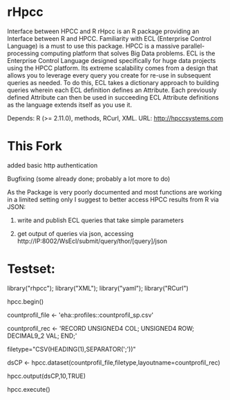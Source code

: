 rHpcc
=====

Interface between HPCC and R rHpcc is an R package providing an Interface between R and HPCC. 
Familiarity with ECL (Enterprise Control Language) is a must to use this package. HPCC is a massive parallel-processing computing platform that solves Big Data problems. 
ECL is the Enterprise Control Language designed specifically for huge data projects using the HPCC platform. 
Its extreme scalability comes from a design that allows you to leverage every query you create for re-use in subsequent queries as needed. 
To do this, ECL takes a dictionary approach to building queries wherein each ECL definition defines an Attribute. 
Each previously defined Attribute can then be used in succeeding ECL Attribute definitions as the language extends itself as you use it.

Depends: R (>= 2.11.0), methods, RCurl, XML.
URL: http://hpccsystems.com


This Fork
===== 
added basic http authentication

Bugfixing (some already done; probably a lot more to do)

As the Package is very poorly documented and most functions are working in a limited setting only I suggest to better access HPCC results from R via JSON:

1. write and publish ECL queries that take simple parameters

2. get output of queries via json, accessing http://IP:8002/WsEcl/submit/query/thor/[query]/json   



Testset:
=====
library("rhpcc");
library("XML");
library("yaml");
library("RCurl")

hpcc.begin()

countprofil_file <- 'eha::profiles::countprofil_sp.csv'

countprofil_rec <- 'RECORD
    UNSIGNED4 COL;
    UNSIGNED4 ROW;
    DECIMAL9_2 VAL;
END;'

filetype="CSV(HEADING(1),SEPARATOR(';'))"

dsCP <- hpcc.dataset(countprofil_file,filetype,layoutname=countprofil_rec)

hpcc.output(dsCP,10,TRUE)

hpcc.execute()